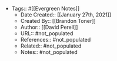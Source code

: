 - Tags:: #[[Evergreen Notes]]
    - Date Created:: [[January 27th, 2021]]
    - Created By:: [[Brandon Toner]]
    - Author:: [[David Perell]]
    - URL:: #not_populated
    - References:: #not_populated
    - Related:: #not_populated
    - Notes:: #not_populated
